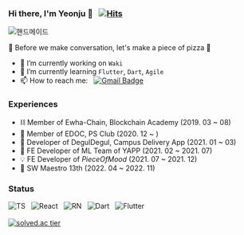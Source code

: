 
### Hi there, I'm Yeonju 👋 &nbsp; [![Hits](https://hits.seeyoufarm.com/api/count/incr/badge.svg?url=https%3A%2F%2Fgithub.com%2FYeonjuSeo&count_bg=%2379C83D&title_bg=%23555555&icon=&icon_color=%23E7E7E7&title=hits&edge_flat=false)](https://hits.seeyoufarm.com)

![핸드메이드](https://user-images.githubusercontent.com/56028436/108595681-8362b300-73c4-11eb-8fcf-476977a2d3ba.JPG)

🍕 Before we make conversation, let's make a piece of pizza 🍕

- 🔭 I’m currently working on `Waki`
- 🌱 I’m currently learning `Flutter`, `Dart`, `Agile`
- 📫 How to reach me: &nbsp; [![Gmail Badge](https://img.shields.io/badge/Gmail-d14836?style=flat-square&logo=Gmail&logoColor=white&link=mailto:tjduswn1219@gmail.com)](mailto:tjduswn1219@gmail.com)

### Experiences
- ⛓ Member of Ewha-Chain, Blockchain Academy (2019. 03 ~ 08)
- 🔗 Member of EDOC, PS Club (2020. 12 ~ ) 
- 🛴 Developer of DegulDegul, Campus Delivery App (2021. 01 ~ 03)
- 📝 FE Developer of ML Team of YAPP (2021. 02 ~ 2021. 07)
- 💡 FE Developer of _PieceOfMood_ (2021. 07 ~ 2021. 12)
- 🧃 SW Maestro 13th (2022. 04 ~ 2022. 11)

### Status
![[TS](https://img.shields.io/badge/Language-TypeScript-informational)](https://img.shields.io/badge/-Typescript-green) &nbsp; ![[React](https://img.shields.io/badge/FrameWork-React-9cf)](https://img.shields.io/badge/-React-blueviolet) &nbsp; ![[RN](https://img.shields.io/badge/FrameWork-React%20Native-blueviolet)](https://img.shields.io/badge/-React%20Native-orange) &nbsp; ![[Dart](https://img.shields.io/badge/-Dart-blue)](https://img.shields.io/badge/-Dart-blue) &nbsp; ![[Flutter](https://img.shields.io/badge/-Flutter-9cf)](https://img.shields.io/badge/-Flutter-9cf) </br></br>
[![solved.ac tier](http://mazassumnida.wtf/api/generate_badge?boj=kados22)](https://solved.ac/kados22)<br/>
